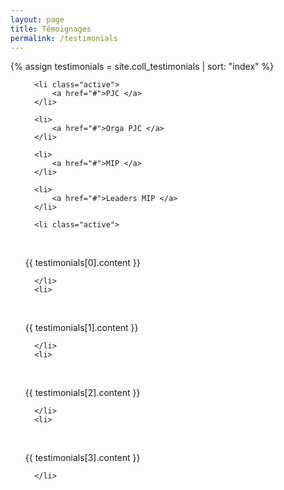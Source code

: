 ```yaml
---
layout: page
title: Témoignages
permalink: /testimonials
---
```

{% assign testimonials = site.coll_testimonials | sort: "index" %}


<ul class="tab" data-tab="47e7fac6-28a7-4470-a67b-1e7406c42f73" data-name="temoignages">
  
      <li class="active">
          <a href="#">PJC </a>
      </li>
  
      <li>
          <a href="#">Orga PJC </a>
      </li>
  
      <li>
          <a href="#">MIP </a>
      </li>
  
      <li>
          <a href="#">Leaders MIP </a>
      </li>
  
</ul>
<ul class="tab-content" id="47e7fac6-28a7-4470-a67b-1e7406c42f73" data-name="temoignages">
  
      <li class="active">
<br/>

{{ testimonials[0].content }}

      </li>
      <li>
<br/>

{{ testimonials[1].content }}

      </li>
      <li>
<br/>

{{ testimonials[2].content }}

      </li>
      <li>
<br/>

{{ testimonials[3].content }}

      </li>
</ul>
